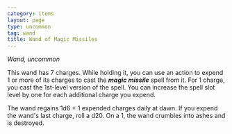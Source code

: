 ```yaml
---
category: items
layout: page
type: uncommon
tag: wand
title: Wand of Magic Missiles 
---
```

_Wand, uncommon_ 

This wand has 7 charges. While holding it, you can use an action to expend 1 or more of its charges to cast the **_magic missile_** spell from it. For 1 charge, you cast the 1st-level version of the spell. You can increase the spell slot level by one for each additional charge you expend.

The wand regains 1d6 + 1 expended charges daily at dawn. If you expend the wand's last charge, roll a d20. On a 1, the wand crumbles into ashes and is destroyed.
